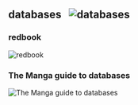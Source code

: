 ## databases &nbsp;&nbsp;![databases](https://progressbar-guibranco.vercel.app/0/?title=0/219)
### redbook
![redbook](https://progressbar-guibranco.vercel.app/0/?title=0/163)
### The Manga guide to databases
![The Manga guide to databases](https://progressbar-guibranco.vercel.app/0/?title=0/56)
